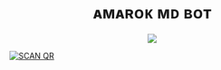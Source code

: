 <h1 align="center">ᴀᴍᴀʀᴏᴋ ᴍᴅ ʙᴏᴛ<br></h1>
<p align="center">

<img src= "https://i.ibb.co/McTFSwF/497fad5dc89b.jpg"/>




<a href="https://heroku.com/deploy?template=https://github.com/Diegoson/AMAROK-MD/"><img title="SCAN QR" src="https://img.shields.io/badge/DEPLOY-h?color=black&style=for-the-badge&logo=heroku"></a>
